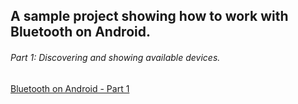 ## A sample project showing how to work with Bluetooth on Android.

###### Part 1: Discovering and showing available devices.
[Bluetooth on Android - Part 1](http://techdroid.kbeanie.com/2011/12/bluetooth-on-android-part-i.html)
